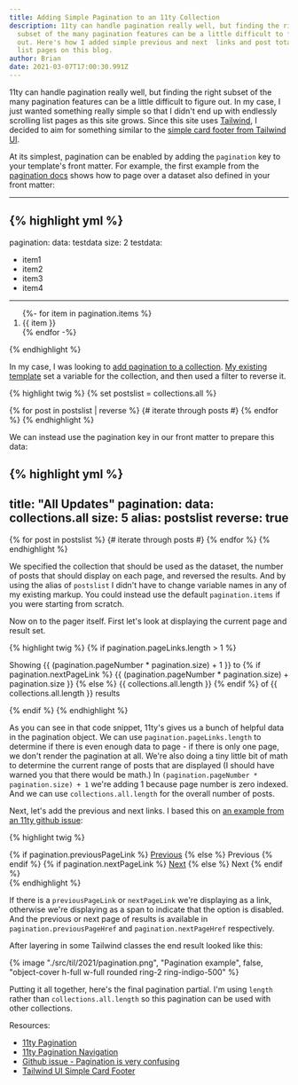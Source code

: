 ```yaml
---
title: Adding Simple Pagination to an 11ty Collection
description: 11ty can handle pagination really well, but finding the right
  subset of the many pagination features can be a little difficult to figure
  out. Here's how I added simple previous and next  links and post totals to the
  list pages on this blog.
author: Brian
date: 2021-03-07T17:00:30.991Z
---
```

11ty can handle pagination really well, but finding the right subset of the many pagination features can be a little difficult to figure out. In my case, I just wanted something really simple so that I didn't end up with endlessly scrolling list pages as this site grows. Since this site uses [Tailwind](https://tailwindcss.com/), I decided to aim for something similar to the [simple card footer from Tailwind UI](https://tailwindui.com/components/application-ui/navigation/pagination#component-0797a02a34692167c369d134e7a6f9c5).

At its simplest, pagination can be enabled by adding the `pagination` key to your template's front matter. For example, the first example from the [pagination docs](https://www.11ty.dev/docs/pagination/) shows how to page over a dataset also defined in your front matter:

---

{% highlight yml %}
---
pagination:
  data: testdata
  size: 2
testdata:
 - item1
 - item2
 - item3
 - item4
---
<ol>
{%- for item in pagination.items %}
  <li>{{ item }}</li>
{% endfor -%}
</ol>
{% endhighlight %}

In my case, I was looking to [add pagination to a collection](https://www.11ty.dev/docs/pagination/#paging-a-collection). [My existing template](https://github.com/backlineint/bpi-11ty/blob/8ebdd42966106e98ea172781d08a0027586d44bf/src/all/index.html) set a variable for the collection, and then used a filter to reverse it.

{% highlight twig %}
{% set postslist = collections.all %}

{% for post in postslist | reverse %}
  {# iterate through posts #}
{% endfor %}
{% endhighlight %}

We can instead use the pagination key in our front matter to prepare this data:

{% highlight yml %}
---
title: "All Updates"
pagination:
  data: collections.all
  size: 5
  alias: postslist
  reverse: true
---
{% for post in postslist %}
  {# iterate through posts #}
{% endfor %}
{% endhighlight %}

We specified the collection that should be used as the dataset, the number of posts that should display on each page, and reversed the results. And by using the alias of `postslist` I didn't have to change variable names in any of my existing markup. You could instead use the default `pagination.items` if you were starting from scratch.

Now on to the pager itself. First let's look at displaying the current page and result set.

{% highlight twig %}
{% if pagination.pageLinks.length > 1 %}
  <div class="pb-6 sm:pb-0">
    <p class="text-md text-gray-500">
      Showing
      <span class="font-medium">
        {{ (pagination.pageNumber * pagination.size) + 1 }}
      </span>
      to
      <span class="font-medium">
        {% if pagination.nextPageLink %}
          {{ (pagination.pageNumber * pagination.size) + pagination.size }}
        {% else %}
          {{ collections.all.length }}
        {% endif %}
      </span>
      of
      <span class="font-medium">{{ collections.all.length }}</span>
      results
    </p>
  </div>
{% endif %}
{% endhighlight %}

As you can see in that code snippet, 11ty's gives us a bunch of helpful data in the pagination object. We can use `pagination.pageLinks.length` to determine if there is even enough data to page - if there is only one page, we don't render the pagination at all. We're also doing a tiny little bit of math to determine the current range of posts that are displayed (I should have warned you that there would be math.) In `(pagination.pageNumber * pagination.size) + 1` we're adding 1 because page number is zero indexed. And we can use `collections.all.length` for the overall number of posts. 

Next, let's add the previous and next links. I based this on [an example from an 11ty github issue](https://github.com/11ty/eleventy/issues/455#issuecomment-474026138):

{% highlight twig %}
<nav class="pagination">
  {% if pagination.previousPageLink %}
    <a class="pagination__item" href="{{ pagination.previousPageHref }}">Previous</a>
  {% else %}
    <span class="pagination__item">Previous</span>
  {% endif %}
  {% if pagination.nextPageLink %}
    <a class="pagination__item" href="{{ pagination.nextPageHref}}">Next</a>
  {% else %}
    <span class="pagination__item">Next</span>
  {% endif %}
</nav>
{% endhighlight %}

If there is a `previousPageLink` or `nextPageLink` we're displaying as a link, otherwise we're displaying as a span to indicate that the option is disabled. And the previous or next page of results is available in `pagination.previousPageHref` and `pagination.nextPageHref` respectively.

After layering in some Tailwind classes the end result looked like this:

{% image "./src/til/2021/pagination.png", "Pagination example", false, "object-cover h-full w-full rounded ring-2 ring-indigo-500" %}

Putting it all together, here's the final pagination partial. I'm using `length` rather than `collections.all.length` so this pagination can be used with other collections.

<script src="https://gist-it.appspot.com/github/backlineint/bpi-11ty/blob/master/src/_includes/partials/pagination.html"></script>

Resources:
* [11ty Pagination](https://www.11ty.dev/docs/pagination)
* [11ty Pagination Navigation](https://www.11ty.dev/docs/pagination/nav/)
* [Github issue - Pagination is very confusing](https://github.com/11ty/eleventy/issues/455)
* [Tailwind UI Simple Card Footer](https://tailwindui.com/components/application-ui/navigation/pagination#component-0797a02a34692167c369d134e7a6f9c5)